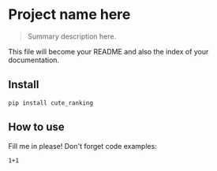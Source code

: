 # Project name here
> Summary description here.


This file will become your README and also the index of your documentation.

## Install

`pip install cute_ranking`

## How to use

Fill me in please! Don't forget code examples:

```
1+1
```
